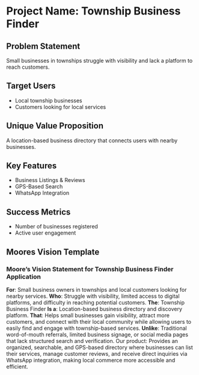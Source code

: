 # Project Name: Township Business Finder
## Problem Statement
Small businesses in townships struggle with visibility and lack a platform to reach customers.

## Target Users
- Local township businesses
- Customers looking for local services

## Unique Value Proposition
A location-based business directory that connects users with nearby businesses.

## Key Features
- Business Listings & Reviews
- GPS-Based Search
- WhatsApp Integration

## Success Metrics
- Number of businesses registered
- Active user engagement
## Moores Vision Template
### Moore’s Vision Statement for Township Business Finder Application
**For**: Small business owners in townships and local customers looking for nearby services.
**Who**: Struggle with visibility, limited access to digital platforms, and difficulty in reaching potential customers.
**The**: Township Business Finder
**Is a**: Location-based business directory and discovery platform.
**That**: Helps small businesses gain visibility, attract more customers, and connect with their local community while allowing users to easily find and engage with township-based services.
**Unlike**: Traditional word-of-mouth referrals, limited business signage, or social media pages that lack structured search and verification.
Our product: Provides an organized, searchable, and GPS-based directory where businesses can list their services, manage customer reviews, and receive direct inquiries via WhatsApp integration, making local commerce more accessible and efficient.

